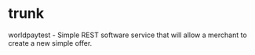 # trunk
worldpaytest - Simple REST software service that will allow a merchant to create a new simple offer.
